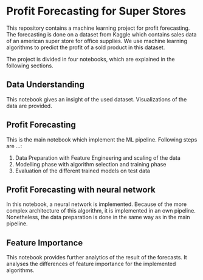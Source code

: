 # Profit Forecasting for Super Stores

This repository contains a machine learning project for profit forecasting. 
The forecasting is done on a dataset from Kaggle which contains sales data of an american super store for office supplies. 
We use machine learning algorithms to predict the profit of a sold product in this dataset. 

The project is divided in four notebooks, which are explained in the following sections. 

## Data Understanding
This notebook gives an insight of the used dataset. Visualizations of the data are provided.

## Profit Forecasting
This is the main notebook which implement the ML pipeline. Following steps are ...:
1) Data Preparation with Feature Engineering and scaling of the data 
2) Modelling phase with algorithm selection and training phase
3) Evaluation of the different trained models on test data

## Profit Forecasting with neural network 
In this notebook, a neural network is implemented. Because of the more complex architecture of this algorithm, it is implemented in an own pipeline. 
Nonetheless, the data preparation is done in the same way as in the main pipeline. 


## Feature Importance 
This notebook provides further analytics of the result of the forecasts. 
It analyses the differences of feature importance for the implemented algorithms.




